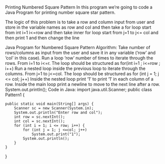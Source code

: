 Printing Numbered Square Pattern
In this program we’re going to code a Java Program for printing number square star pattern.

The logic of this problem is to take a row and column input from user and store in the variable names as row and col and then take a for loop start from int i=1 i<=row and then take inner for loop start from j=1 to j<= col and then print 1 and then change the line

Java Program for Numbered Square Pattern
Algorithm:
Take number of rows/columns as input from the user and save it in any variable (‘row’ and ‘col’ in this case).
Run a loop ‘row’ number of times to iterate through the rows. From i=1 to i<=r.  The loop should be structured as for(int i=1 ; i<=row ; i++)
Run a nested loop inside the previous loop to iterate through the columns. From  j=1 to j<=col. The loop should be structured as for (int j = 1; j <= col; j++)
Inside the nested loop print ‘1’ to print ‘1′ in each column of a row.
Inside the main loop print a newline to move to the next line after a row. System.out.println();
Code in Java:
import java.util.Scanner;
public class Pattern1 {

	public static void main(String[] args) {
		Scanner sc = new Scanner(System.in);
		System.out.println("Enter row and col");
		int row = sc.nextInt();
		int col = sc.nextInt();
		for (int i = 1; i <= row; i++) {
			for (int j = 1; j <=col; j++) 
				System.out.print("1");
			System.out.println();
		}
	}

}
